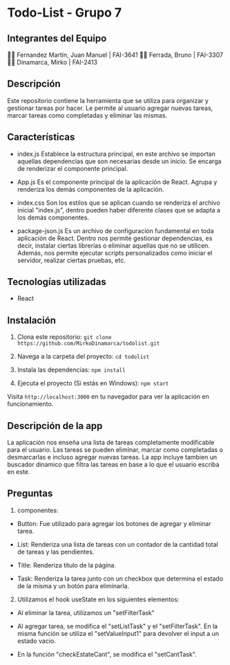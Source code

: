 # Todo-List - Grupo 7

## Integrantes del Equipo

👨‍💻 Fernandez Martín, Juan Manuel | FAI-3641
👨‍💻 Ferrada, Bruno | FAI-3307
👨‍💻 Dinamarca, Mirko | FAI-2413

## Descripción

Este repositorio contiene la herramienta que se utiliza para organizar y gestionar tareas por hacer.
Le permite al usuario agregar nuevas tareas, marcar tareas como completadas y eliminar las mismas.

## Características

- index.js
  Establece la estructura principal, en este archivo se importan aquellas dependencias que son necesarias desde un inicio.
  Se encarga de renderizar el componente principal.

- App.js
  Es el componente principal de la aplicación de React. Agrupa y renderiza los demás componentes de la aplicación.

- index.css
  Son los estilos que se aplican cuando se renderiza el archivo inicial "index.js", dentro pueden haber diferente clases que se adapta
  a los demás componentes.

- package-json.js
  Es un archivo de configuración fundamental en toda aplicación de React. Dentro nos permite gestionar dependencias, es decir, instalar ciertas
  librerías o eliminar aquellas que no se utilicen. Además, nos permite ejecutar scripts personalizados como iniciar el servidor, realizar ciertas pruebas, etc.

## Tecnologías utilizadas

- React

## Instalación

1. Clona este repositorio:
   `git clone https://github.com/MirkoDinamarca/todolist.git`

2. Navega a la carpeta del proyecto:
   `cd todolist`

3. Instala las dependencias:
   `npm install`

4. Ejecuta el proyecto (Si estás en Windows):
   `npm start`

Visita `http://localhost:3000` en tu navegador para ver la aplicación en funcionamiento.

## Descripción de la app

La aplicación nos enseña una lista de tareas completamente modificable para el usuario. Las tareas se pueden eliminar, marcar como completadas o desmarcarlas e incluso agregar nuevas tareas.
La app incluye tambien un buscador dinamico que filtra las tareas en base a lo que el usuario escriba en este.

## Preguntas

1. componentes:

- Button: Fue utilizado para agregar los botones de agregar y eliminar tarea.

- List: Renderiza una lista de tareas con un contador de la cantidad total de tareas y las pendientes.

- Title: Renderiza titulo de la página.

- Task: Renderiza la tarea junto con un checkbox que determina el estado de la misma y un botón para eliminarla.

2. Utilizamos el hook useState en los siguientes elementos:

- Al eliminar la tarea, utilizamos un "setFilterTask"

- Al agregar tarea, se modifica el "setListTask" y el "setFilterTask". En la misma función se utiliza el "setValueInput1" para devolver el input a un estado vacio.

- En la función "checkEstateCant", se modifica el "setCantTask".
